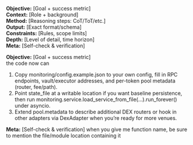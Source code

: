 **Objective:** [Goal + success metric]  
**Context:** [Role + background]  
**Method:** [Reasoning steps: CoT/ToT/etc.]  
**Output:** [Exact format/schema]  
**Constraints:** [Rules, scope limits]  
**Depth:** [Level of detail, time horizon]  
**Meta:** [Self-check & verification]

**Objective:** [Goal + success metric]  
the code now can
 1. Copy monitoring/config.example.json to your own config, fill in RPC endpoints, vault/executor addresses, and
  per-token pool metadata (router, fee/path).
  2. Point state_file at a writable location if you want baseline persistence, then run
  monitoring.service.load_service_from_file(...).run_forever() under asyncio.
  3. Extend pool.metadata to describe additional DEX routers or hook in other adapters via DexAdapter when you’re
  ready for more venues.

  **Meta:** [Self-check & verification]
  when you give me function name, be sure to mention the file/module location containing it